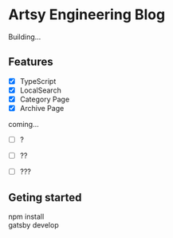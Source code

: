 # Artsy Engineering Blog

Building...



## Features

- [x] TypeScript
- [x] LocalSearch
- [x] Category Page
- [x] Archive Page

coming...
- [ ] ?
- [ ] ??
- [ ] ???






## Geting started

npm install 
<br>
gatsby develop


